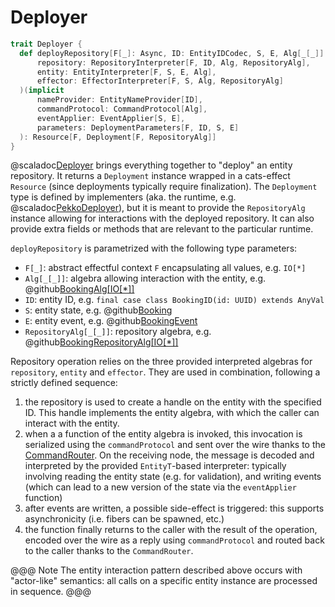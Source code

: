 # Deployer

```scala
trait Deployer {
  def deployRepository[F[_]: Async, ID: EntityIDCodec, S, E, Alg[_[_]]: FunctorK, RepositoryAlg[_[_]]](
      repository: RepositoryInterpreter[F, ID, Alg, RepositoryAlg],
      entity: EntityInterpreter[F, S, E, Alg],
      effector: EffectorInterpreter[F, S, Alg, RepositoryAlg]
  )(implicit
      nameProvider: EntityNameProvider[ID],
      commandProtocol: CommandProtocol[Alg],
      eventApplier: EventApplier[S, E],
      parameters: DeploymentParameters[F, ID, S, E]
  ): Resource[F, Deployment[F, RepositoryAlg]]
}
```

@scaladoc[Deployer](endless.core.entity.Deployer) brings everything together to "deploy" an entity repository. It returns a `Deployment` instance wrapped in a cats-effect `Resource` (since deployments typically require finalization). The `Deployment` type is defined by implementers (aka. the runtime, e.g. @scaladoc[PekkoDeployer](endless.runtime.pekko.deploy.PekkoDeployer)), but it is meant to provide the `RepositoryAlg` instance allowing for interactions with the deployed repository. It can also provide extra fields or methods that are relevant to the particular runtime. 

`deployRepository` is parametrized with the following type parameters:

 - `F[_]`: abstract effectful context `F` encapsulating all values, e.g. `IO[*]`
 - `Alg[_[_]]`: algebra allowing interaction with the entity, e.g. @github[BookingAlg\[IO\[*\]\]](/example/src/main/scala/endless/example/algebra/BookingAlg.scala)
 - `ID`: entity ID, e.g.  `final case class BookingID(id: UUID) extends AnyVal`
 - `S`: entity state, e.g. @github[Booking](/example/src/main/scala/endless/example/data/Booking.scala)
 - `E`: entity event, e.g. @github[BookingEvent](/example/src/main/scala/endless/example/data/BookingEvent.scala)
 - `RepositoryAlg[_[_]]`: repository algebra, e.g. @github[BookingRepositoryAlg\[IO\[*\]\]](/example/src/main/scala/endless/example/repository/BookingRepositoryAlg.scala)

Repository operation relies on the three provided interpreted algebras for `repository`, `entity` and `effector`. They are used in combination, following a strictly defined sequence:
 1. the repository is used to create a handle on the entity with the specified ID. This handle implements the entity algebra, with which the caller can interact with the entity.
 2. when a a function of the entity algebra is invoked, this invocation is serialized using the `commandProtocol` and sent over the wire thanks to the [CommandRouter](endless.core.protocol.CommandRouter). On the receiving node, the message is decoded and interpreted by the provided `EntityT`-based interpreter: typically involving reading the entity state (e.g. for validation), and writing events (which can lead to a new version of the state via the `eventApplier` function)
 3. after events are written, a possible side-effect is triggered: this supports asynchronicity (i.e. fibers can be spawned, etc.)
 4. the function finally returns to the caller with the result of the operation, encoded over the wire as a reply using `commandProtocol` and routed back to the caller thanks to the `CommandRouter`.

@@@ Note
The entity interaction pattern described above occurs with "actor-like" semantics: all calls on a specific entity instance are processed in sequence.
@@@

